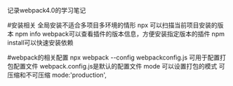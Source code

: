 记录webpack4.0的学习笔记

#安装相关 
	全局安装不适合多项目多环境的情形
	npx 可以扫描当前项目安装的版本 
	npm info webpack可以查看插件的版本信息，方便安装指定版本的插件
	npm install可以快速安装依赖

#webpack的相关配置
	npx webpack --config webpackconfig.js 可用于配置打包配置文件
	webpack.config.js是默认的配置文件
		mode 可以设置打包的模式 可压缩和不可压缩 mode:'production',
